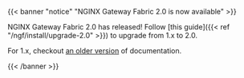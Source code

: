 {{< banner "notice" "NGINX Gateway Fabric 2.0 is now available" >}}

NGINX Gateway Fabric 2.0 has released! Follow [this guide]({{< ref "/ngf/install/upgrade-2.0" >}}) to upgrade from 1.x to 2.0.

For 1.x, checkout [an older version](https://github.com/nginx/documentation/commit/0be97114d93be0f44acff8711f31bf0b6448dd94) of documentation.

{{< /banner >}}